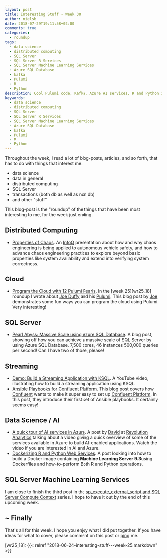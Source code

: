 ```yaml
---
layout: post
title: Interesting Stuff - Week 30
author: nielsb
date: 2018-07-29T19:11:58+02:00
comments: true
categories:
  - roundup
tags:
  - data science
  - distributed computing
  - SQL Server
  - SQL Server R Services
  - SQL Server Machine Learning Services
  - Azure SQL Database
  - kafka
  - Pulumi
  - R
  - Python
description: Cool Pulumi code, Kafka, Azure AI services, R and Python in Docker, and other interesting topics!
keywords:
  - data science
  - distributed computing
  - SQL Server
  - SQL Server R Services
  - SQL Server Machine Learning Services
  - Azure SQL Database
  - kafka
  - Pulumi
  - R
  - Python  
---
```


Throughout the week, I read a lot of blog-posts, articles, and so forth, that has to do with things that interest me:

* data science
* data in general
* distributed computing
* SQL Server
* transactions (both db as well as non db)
* and other "stuff"

This blog-post is the "roundup" of the things that have been most interesting to me, for the week just ending.

<!--more-->

## Distributed Computing

* [Properties of Chaos][1]. An [InfoQ][iq] presentation about how and why chaos engineering is being applied to autonomous vehicle safety, and how to advance chaos engineering practices to explore beyond basic properties like system availability and extend into verifying system correctness.

## Cloud

* [Program the Cloud with 12 Pulumi Pearls][2]. In the [week 25][wr25_18] roundup I wrote about [Joe Duffy][joeduff] and his [Pulumi][3]. This blog post by [Joe][joeduff] demonstrates some fun ways you can program the cloud using Pulumi. Very interesting!

## SQL Server

* [Pearl Abyss: Massive Scale using Azure SQL Database][4]. A blog post, showing off how you can achieve a massive scale of SQL Server by using Azure SQL Database. 7,500 cores, 46 instances 500,000 queries per second! Can I have two of those, please!

## Streaming

* [Demo: Build a Streaming Application with KSQL][5]. A YouTube video, illustrating how to build a streaming application using KSQL. 
* [Ansible Playbooks for Confluent Platform][6]. This blog post covers how [Confluent][7] wants to make it super easy to set up [Confluent Platform][8]. In this post, they introduce their first set of Ansible playbooks. It certainly seems easy! 

## Data Science / AI

* [A quick tour of AI services in Azure][9]. A post by [David][revod] at [Revolution Analytics][re] talking about a video giving a quick overview of some of the services available in Azure to build AI-enabled applications. Watch the video if you are interested in AI and Azure.
* [Dockerizing R and Python Web Services][10].  A post looking into how to build a Docker image containing **Machine Learning Server 9.3**using Dockerfiles and how-to-perform Both R and Python operations.

## SQL Server Machine Learning Services

I am close to finish the third post in the [sp_execute_external_script and SQL Server Compute Context](/spees_and_sql_compute_context) series. I hope to have it out by the end of this upcoming week.

## ~ Finally

That's all for this week. I hope you enjoy what I did put together. If you have ideas for what to cover, please comment on this post or [ping][ma] me.

[ma]: mailto:niels.it.berglund@gmail.com
[mp]: https://blog.acolyer.org
[iq]: https://www.infoq.com/
[ew]: http://sqlonice.com/
[re]: http://blog.revolutionanalytics.com
[sqsk]: https://www.sqlskills.com
[mdaveyblog]: https://mdavey.wordpress.com/

[jovpop]: https://twitter.com/JovanPop_MSFT
[bobw]: https://twitter.com/bobwardms
[revod]: https://twitter.com/revodavid
[lonny]: https://twitter.com/sqL_handLe
[ewtw]: https://twitter.com/sqlOnIce
[buckw]: https://twitter.com/BuckWoodyMSFT
[mattw]: https://twitter.com/matthewwarren
[murba]: https://twitter.com/muratdemirbas
[daveda]: https://twitter.com/davidthecoder
[adcol]: https://twitter.com/adriancolyer
[jesrod]: https://twitter.com/jrdothoughts
[tomaz]: https://twitter.com/tomaz_tsql
[dataart]: https://twitter.com/dataartisans
[luis]: https://twitter.com/luis_de_sousa
[benstop]: https://twitter.com/benstopford
[conflu]: https://twitter.com/confluentinc
[tylert]: https://twitter.com/tyler_treat
[andrewng]: https://twitter.com/AndrewYNg
[lawr]: https://twitter.com/bytezn
[jue]: https://twitter.com/b0rk
[yan]: https://twitter.com/theburningmonk
[danny]: https://twitter.com/g9yuayon
[rmoff]: https://twitter.com/rmoff
[ryansw]: https://twitter.com/ryanswanstrom
[pabloc]: https://twitter.com/pabloc_ds
[mklep]: https://twitter.com/martinkl
[mdavey]: https://twitter.com/matt_davey
[jboner]: https://twitter.com/jboner
[joeduff]: https://twitter.com/funcOfJoe

[wr25_18]: {{< relref "2018-06-24-interesting-stuff---week-25.markdown" >}}

[1]: https://www.infoq.com/presentations/chaos-engineering-autonous-vehicles
[2]: https://blog.pulumi.com/program-the-cloud-with-12-pulumi-pearls
[3]: http://pulumi.com/
[4]: https://blogs.msdn.microsoft.com/sqlserverstorageengine/2018/07/23/pearl-abyss-massive-scale-using-azure-sql-database/
[5]: https://www.youtube.com/watch?v=ExEWJVjj-RA
[6]: https://www.confluent.io/blog/ansible-playbooks-for-confluent-platform/
[7]: https://www.confluent.io/
[8]: https://www.confluent.io/product/confluent-platform/
[9]: http://blog.revolutionanalytics.com/2018/07/a-quick-tour-of-ai-services-in-azure.html
[10]: https://blogs.msdn.microsoft.com/mlserver/2018/07/26/dockerizing-r-and-python-web-services/

<!-- [series1]: <> [SQL Server R Services](/sql_server_2k16_r_services) -->
<!-- [series2]: <> [Install R Packages in SQL Server ML Services](/sql_server_ml_services_install_packages) -->
<!-- [series3]: <> [sp_execute_external_script and SQL Server Compute Context](/spees_and_sql_compute_context) -->


<!-- [findstr]: <> findstr /I <word_to_find> * -->
